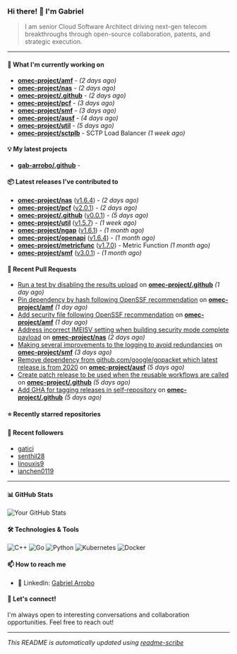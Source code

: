 ### Hi there! 👋 I'm Gabriel

> I am senior Cloud Software Architect driving next-gen telecom breakthroughs
through open-source collaboration, patents, and strategic execution.

---

#### 🚀 What I'm currently working on

- **[omec-project/amf](https://github.com/omec-project/amf)** -  *(2 days ago)*
- **[omec-project/nas](https://github.com/omec-project/nas)** -  *(2 days ago)*
- **[omec-project/.github](https://github.com/omec-project/.github)** -  *(2 days ago)*
- **[omec-project/pcf](https://github.com/omec-project/pcf)** -  *(3 days ago)*
- **[omec-project/smf](https://github.com/omec-project/smf)** -  *(3 days ago)*
- **[omec-project/ausf](https://github.com/omec-project/ausf)** -  *(4 days ago)*
- **[omec-project/util](https://github.com/omec-project/util)** -  *(5 days ago)*
- **[omec-project/sctplb](https://github.com/omec-project/sctplb)** - SCTP Load Balancer *(1 week ago)*

#### 💡 My latest projects

- **[gab-arrobo/.github](https://github.com/gab-arrobo/.github)** - 

#### 📦 Latest releases I've contributed to

- **[omec-project/nas](https://github.com/omec-project/nas)** ([v1.6.4](https://github.com/omec-project/nas/releases/tag/v1.6.4)) -  *(2 days ago)*
- **[omec-project/pcf](https://github.com/omec-project/pcf)** ([v2.0.1](https://github.com/omec-project/pcf/releases/tag/v2.0.1)) -  *(2 days ago)*
- **[omec-project/.github](https://github.com/omec-project/.github)** ([v0.0.1](https://github.com/omec-project/.github/releases/tag/v0.0.1)) -  *(5 days ago)*
- **[omec-project/util](https://github.com/omec-project/util)** ([v1.5.7](https://github.com/omec-project/util/releases/tag/v1.5.7)) -  *(1 week ago)*
- **[omec-project/ngap](https://github.com/omec-project/ngap)** ([v1.6.1](https://github.com/omec-project/ngap/releases/tag/v1.6.1)) -  *(1 month ago)*
- **[omec-project/openapi](https://github.com/omec-project/openapi)** ([v1.6.4](https://github.com/omec-project/openapi/releases/tag/v1.6.4)) -  *(1 month ago)*
- **[omec-project/metricfunc](https://github.com/omec-project/metricfunc)** ([v1.7.0](https://github.com/omec-project/metricfunc/releases/tag/v1.7.0)) - Metric Function *(1 month ago)*
- **[omec-project/smf](https://github.com/omec-project/smf)** ([v3.0.1](https://github.com/omec-project/smf/releases/tag/v3.0.1)) -  *(1 month ago)*

#### 🔧 Recent Pull Requests

- [Run a test by disabling the results upload](https://github.com/omec-project/.github/pull/63) on **[omec-project/.github](https://github.com/omec-project/.github)** *(1 day ago)*
- [Pin dependency by hash following OpenSSF recommendation](https://github.com/omec-project/amf/pull/543) on **[omec-project/amf](https://github.com/omec-project/amf)** *(1 day ago)*
- [Add security file following OpenSSF recommendation](https://github.com/omec-project/amf/pull/542) on **[omec-project/amf](https://github.com/omec-project/amf)** *(1 day ago)*
- [Address incorrect IMEISV setting when building security mode complete payload](https://github.com/omec-project/nas/pull/129) on **[omec-project/nas](https://github.com/omec-project/nas)** *(2 days ago)*
- [Making several improvements to the logging to avoid redundancies](https://github.com/omec-project/smf/pull/473) on **[omec-project/smf](https://github.com/omec-project/smf)** *(3 days ago)*
- [Remove dependency from github.com/google/gopacket which latest release is from 2020](https://github.com/omec-project/ausf/pull/224) on **[omec-project/ausf](https://github.com/omec-project/ausf)** *(5 days ago)*
- [Create patch release to be used when the reusable workflows are called](https://github.com/omec-project/.github/pull/61) on **[omec-project/.github](https://github.com/omec-project/.github)** *(5 days ago)*
- [Add GHA for tagging releases in self-repository](https://github.com/omec-project/.github/pull/60) on **[omec-project/.github](https://github.com/omec-project/.github)** *(5 days ago)*

#### ⭐ Recently starred repositories


#### 👥 Recent followers

- [gatici](https://github.com/gatici)
- [senthil28](https://github.com/senthil28)
- [linouxis9](https://github.com/linouxis9)
- [ianchen0119](https://github.com/ianchen0119)

---

#### 📊 GitHub Stats
![Your GitHub Stats](https://github-readme-stats.vercel.app/api?username=gab-arrobo&show_icons=true&theme=radical)

#### 🛠️ Technologies & Tools
![C++](https://img.shields.io/badge/-C++-00599C?style=flat-square&logo=cplusplus&logoColor=white)
![Go](https://img.shields.io/badge/-Go-00ADD8?style=flat-square&logo=go&logoColor=white)
![Python](https://img.shields.io/badge/-Python-3776AB?style=flat-square&logo=python&logoColor=white)
![Kubernetes](https://img.shields.io/badge/-Kubernetes-326CE5?style=flat-square&logo=kubernetes&logoColor=white)
![Docker](https://img.shields.io/badge/-Docker-2496ED?style=flat-square&logo=docker&logoColor=white)

#### 📫 How to reach me
- 💼 LinkedIn: [Gabriel Arrobo](https://www.linkedin.com/in/gabrielarrobo/)

#### 💬 Let's connect!
I'm always open to interesting conversations and collaboration opportunities. Feel free to reach out!

---
*This README is automatically updated using [readme-scribe](https://github.com/muesli/readme-scribe)*


